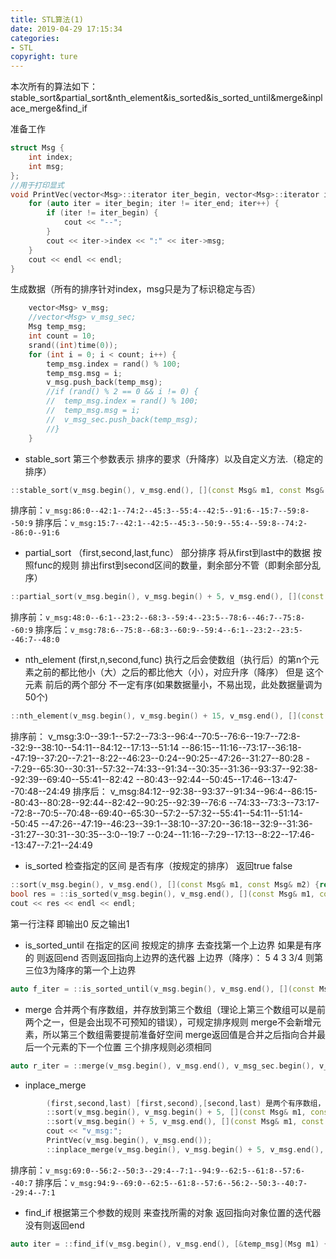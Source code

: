 ```yaml
---
title: STL算法(1)
date: 2019-04-29 17:15:34
categories: 
- STL
copyright: ture
---
```

本次所有的算法如下：
stable_sort&partial_sort&nth_element&is_sorted&is_sorted_until&merge&inplace_merge&find_if

准备工作
```C++
struct Msg {
	int index;
	int msg;
};
//用于打印显式
void PrintVec(vector<Msg>::iterator iter_begin, vector<Msg>::iterator iter_end) {
	for (auto iter = iter_begin; iter != iter_end; iter++) {
		if (iter != iter_begin) {
			cout << "--";
		}
		cout << iter->index << ":" << iter->msg;
	}
	cout << endl << endl;
}
```

<!--more-->
生成数据（所有的排序针对index，msg只是为了标识稳定与否）
```C++
	vector<Msg> v_msg;
	//vector<Msg> v_msg_sec;
	Msg temp_msg;
	int count = 10; 
	srand((int)time(0));
	for (int i = 0; i < count; i++) {
		temp_msg.index = rand() % 100;
		temp_msg.msg = i;
		v_msg.push_back(temp_msg);
		//if (rand() % 2 == 0 && i != 0) {
		//	temp_msg.index = rand() % 100;
		//	temp_msg.msg = i;
		//	v_msg_sec.push_back(temp_msg);
		//}
	}
```
- stable_sort
第三个参数表示 排序的要求（升降序）以及自定义方法.（稳定的排序）
```C++
::stable_sort(v_msg.begin(), v_msg.end(), [](const Msg& m1, const Msg& m2) {return m1.index < m2.index; });//升序(默认升序)
```
排序前：`v_msg:86:0--42:1--74:2--45:3--55:4--42:5--91:6--15:7--59:8--50:9`
排序后：`v_msg:15:7--42:1--42:5--45:3--50:9--55:4--59:8--74:2--86:0--91:6`

- partial_sort
（first,second,last,func） 部分排序 将从first到last中的数据 按照func的规则  排出first到second区间的数量，剩余部分不管（即剩余部分乱序）
```C++
::partial_sort(v_msg.begin(), v_msg.begin() + 5, v_msg.end(), [](const Msg& m1, const Msg& m2) {return m1.index > m2.index; });//降序(默认升序)
```
排序前：`v_msg:48:0--6:1--23:2--68:3--59:4--23:5--78:6--46:7--75:8--60:9`
排序后：`v_msg:78:6--75:8--68:3--60:9--59:4--6:1--23:2--23:5--46:7--48:0`

- nth_element
(first,n,second,func) 执行之后会使数组（执行后）的第n个元素之前的都比他小（大）之后的都比他大（小），对应升序（降序）
但是 这个元素 前后的两个部分 不一定有序(如果数据量小，不易出现，此处数据量调为50个)
```C++
::nth_element(v_msg.begin(), v_msg.begin() + 15, v_msg.end(), [](const Msg& m1, const Msg& m2) {return m1.index > m2.index; });//降序(默认升序)
```
排序前：
		v_msg:3:0--39:1--57:2--73:3--96:4--70:5--76:6--19:7--72:8--32:9--38:10--54:11--84:12--17:13--51:14
		--86:15--11:16--73:17--36:18--47:19--37:20--7:21--8:22--46:23--0:24--90:25--47:26--31:27--80:28
		--7:29--65:30--30:31--57:32--74:33--91:34--30:35--31:36--93:37--92:38--92:39--69:40--55:41--82:42
		--80:43--92:44--50:45--17:46--13:47--70:48--24:49
排序后：
		v_msg:84:12--92:38--93:37--91:34--96:4--86:15--80:43--80:28--92:44--82:42--90:25--92:39--76:6
		--74:33--73:3--73:17--72:8--70:5--70:48--69:40--65:30--57:2--57:32--55:41--54:11--51:14--50:45
		--47:26--47:19--46:23--39:1--38:10--37:20--36:18--32:9--31:36--31:27--30:31--30:35--3:0--19:7
		--0:24--11:16--7:29--17:13--8:22--17:46--13:47--7:21--24:49

- is_sorted
检查指定的区间 是否有序（按规定的排序） 返回true false
```C++
::sort(v_msg.begin(), v_msg.end(), [](const Msg& m1, const Msg& m2) {return m1.index > m2.index; });
bool res = ::is_sorted(v_msg.begin(), v_msg.end(), [](const Msg& m1, const Msg& m2) {return m1.index > m2.index; });
cout << res << endl << endl;
```
第一行注释 即输出0  反之输出1

- is_sorted_until
在指定的区间 按规定的排序 去查找第一个上边界 如果是有序的  则返回end 否则返回指向上边界的迭代器
上边界（降序）： 5 4 3 3/4 则第三位3为降序的第一个上边界
```C++
auto f_iter = ::is_sorted_until(v_msg.begin(), v_msg.end(), [](const Msg& m1, const Msg& m2) {return m1.index < m2.index; });
```

- merge
合并两个有序数组，并存放到第三个数组（理论上第三个数组可以是前两个之一，但是会出现不可预知的错误），可规定排序规则
merge不会新增元素，所以第三个数组需要提前准备好空间
merge返回值是合并之后指向合并最后一个元素的下一个位置
三个排序规则必须相同
```C++
auto r_iter = ::merge(v_msg.begin(), v_msg.end(), v_msg_sec.begin(), v_msg_sec.end(), v_merge.begin(), [](const Msg& m1, const Msg& m2) {return m1.index < m2.index; });
```
- inplace_merge

```C++
		(first,second,last) [first,second),[second,last) 是两个有序数组， 然后在同一数组内合并
		::sort(v_msg.begin(), v_msg.begin() + 5, [](const Msg& m1, const Msg& m2) {return m1.index > m2.index; });
		::sort(v_msg.begin() + 5, v_msg.end(), [](const Msg& m1, const Msg& m2) {return m1.index > m2.index; });
		cout << "v_msg:";
		PrintVec(v_msg.begin(), v_msg.end());
		::inplace_merge(v_msg.begin(), v_msg.begin() + 5, v_msg.end(), [](const Msg& m1, const Msg& m2) {return m1.index > m2.index; });
```
排序前：`v_msg:69:0--56:2--50:3--29:4--7:1--94:9--62:5--61:8--57:6--40:7`
排序后：`v_msg:94:9--69:0--62:5--61:8--57:6--56:2--50:3--40:7--29:4--7:1`

- find_if
根据第三个参数的规则 来查找所需的对象 返回指向对象位置的迭代器 没有则返回end
```C++
auto iter = ::find_if(v_msg.begin(), v_msg.end(), [&temp_msg](Msg m1) {return m1.index < temp_msg.index; });
```